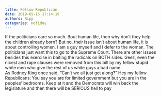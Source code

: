 ```yaml
---
title: Fellow Republican
date: 2019-05-15 17:14:19
authors: Ripp
categories: Holiday
---
```


 If the politicians care so much. Bout human life, then why don’t they help the children already born?  But no, their issue isn’t about human life, it is about controlling women.  I am s guy myself and I defer to the woman.
The politicians just want this to go to the Supreme Court.    There are other issues besides this exercise in baiting the radicals on BOTH sides.    Geez, even the nicest and rape clauses were removed from this bill by my fellow stupid white men who give the rest of us white guys a bad name.  
As Rodney King once said, “Can’t we all just get along?”
Hey my fellow Republicans:  You say you are for limited government but you are in the peoples’  bedrooms.   Keep at it and the Democrats will win back the legislature and then there will be SERIOUS hell to pay